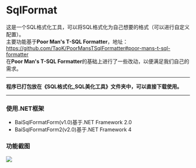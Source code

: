 # SqlFormat
这是一个SQL格式化工具，可以将SQL格式化为自己想要的格式（可以进行自定义配置）。  
主要功能基于**Poor Man's T-SQL Formatter**，地址：https://github.com/TaoK/PoorMansTSqlFormatter#poor-mans-t-sql-formatter  
在**Poor Man's T-SQL Formatter**的基础上进行了一些改动，以便满足我们自己的需求。

***
**程序已打包放在《SQL格式化_SQL美化工具》文件夹中，可以直接下载使用。**
***

### 使用.NET框架
- BaiSqlFormatForm(v1.0)基于.NET Framework 2.0
- BaiSqlFormatForm2(v2.0)基于.NET Framework 4

### 功能截图
![](https://i.imgur.com/yv5UVXa.jpg)

